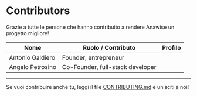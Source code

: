 # Contributors

Grazie a tutte le persone che hanno contribuito a rendere Anawise un progetto migliore!


| Nome             | Ruolo / Contributo                              | Profilo                                |
|------------------|-------------------------------------------------|----------------------------------------|
| Antonio Galdiero | Founder, entrepreneur                           |                                        |
| Angelo Petrosino | Co-Founder, full-stack developer                |                                        |

---


Se vuoi contribuire anche tu, leggi il file [CONTRIBUTING.md](./CONTRIBUTING.md) e unisciti a noi!

